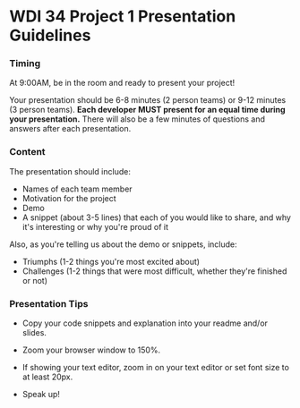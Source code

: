 # WDI 34 Project 1 Presentation Guidelines


### Timing

At 9:00AM, be in the room and ready to present your project!

Your presentation should be 6-8 minutes (2 person teams) or 9-12 minutes (3 person teams).  **Each developer MUST present for an equal time during your presentation.**  There will also be a few minutes of questions and answers after each presentation.


### Content

The presentation should include:

- Names of each team member
- Motivation for the project
- Demo 
- A snippet (about 3-5 lines) that each of you would like to share, and why it's interesting or why you're proud of it

Also, as you're telling us about the demo or snippets, include:

- Triumphs (1-2 things you're most excited about)
- Challenges (1-2 things that were most difficult, whether they're finished or not) 



### Presentation Tips

- Copy your code snippets and explanation into your readme and/or slides.

- Zoom your browser window to 150%.

- If showing your text editor, zoom in on your text editor or set font size to at least 20px.

- Speak up!
